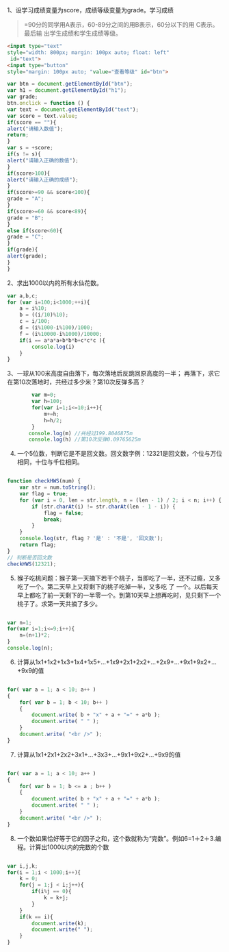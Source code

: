 ﻿1、设学习成绩变量为score，成绩等级变量为grade。学习成绩
>=90分的同学用A表示，60-89分之间的用B表示，60分以下的用
C表示。最后输 出学生成绩和学生成绩等级。
```html
<input type="text"
style="width: 800px; margin: 100px auto; float: left"
 id="text">
<input type="button"
style="margin: 100px auto; "value="查看等级" id="btn">
```
```js
var btn = document.getElementById("btn");
var h1 = document.getElementById("h1");
var grade;
btn.onclick = function () {
var text = document.getElementById("text");
var score = text.value;
if(score == ""){
alert("请输入数值");
return;
}
var s = +score;
if(s != s){
alert("请输入正确的数值");
}
if(score>100){
alert("请输入正确的成绩");
}
if(score>=90 && score<100){
grade = "A";
}
if(score>=60 && score<89){
grade = "B";
}
else if(score<60){
grade = "C";
}
if(grade){
alert(grade);
}
}
```
2、求出1000以内的所有水仙花数。
```js
var a,b,c;
for (var i=100;i<1000;++i){
    a = i%10;
    b = ((i/10)%10);
    c = i/100;
    d = (i%1000-i%100)/1000;
    f = (i%10000-i%1000)/10000;
    if(i == a*a*a+b*b*b+c*c*c ){
        console.log(i)
    }
}
```

3、一球从100米高度自由落下，每次落地后反跳回原高度的一半；
再落下，求它在第10次落地时，共经过多少米？第10次反弹多高？
```js
        var m=0;
        var h=100;
        for(var i=1;i<=10;i++){
            m+=h;
            h=h/2;
        }
       console.log(m) //共经过199.8046875m
       console.log(h) //第10次反弹0.09765625m
```

4. 一个5位数，判断它是不是回文数。回文数字例：12321是回文数，个位与万位相同，十位与千位相同。

```js

function checkHWS(num) {
    var str = num.toString();
    var flag = true;
    for (var i = 0, len = str.length, n = (len - 1) / 2; i < n; i++) {
        if (str.charAt(i) != str.charAt(len - 1 - i)) {
            flag = false;
            break;
        }
    }
    console.log(str, flag ? '是' : '不是', '回文数');
    return flag;
}
// 判断是否回文数
checkHWS(12321);

```

5. 猴子吃桃问题：猴子第一天摘下若干个桃子，当即吃了一半，还不过瘾，又多吃了一个。第二天早上又将剩下的桃子吃掉一半，又多吃
了 一个。以后每天早上都吃了前一天剩下的一半零一个。到第10天早上想再吃时，见只剩下一个桃子了。求第一天共摘了多少。

```js

var n=1;
for(var i=1;i<=9;i++){
    n=(n+1)*2;
}  
console.log(n);

```

6. 计算从1x1+1x2+1x3+1x4+1x5+…+1x9+2x1+2x2+…+2x9+…+9x1+9x2+…+9x9的值

```js

for( var a = 1; a < 10; a++ )
{
    for( var b = 1; b < 10; b++ )
    {
        document.write( b + "x" + a + "=" + a*b );
        document.write( " " );
    }
    document.write( "<br />" );
}

```

7. 计算从1x1+2x1+2x2+3x1+…+3x3+…+9x1+9x2+…+9x9的值

```js

for( var a = 1; a < 10; a++ )
{
    for( var b = 1; b <= a ; b++ )
    {
        document.write( b + "x" + a + "=" + a*b );
        document.write( " " );
    }
    document.write( "<br />" );
}

```

8. 一个数如果恰好等于它的因子之和，这个数就称为“完数”。例如6=1＋2＋3.编程。计算出1000以内的完数的个数

```js

var i,j,k;
for(i = 1;i < 1000;i++){
    k = 0;
    for(j = 1;j < i;j++){
        if(i%j == 0){
            k = k+j;
        }
    }
    if(k == i){
        document.write(k);
        document.write(" ");
    }
}

```